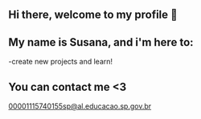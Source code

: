 ## Hi there, welcome to my profile 👋


## My name is Susana, and i'm here to:
 -create new projects and learn!


## You can contact me <3 

 00001115740155sp@al.educacao.sp.gov.br



